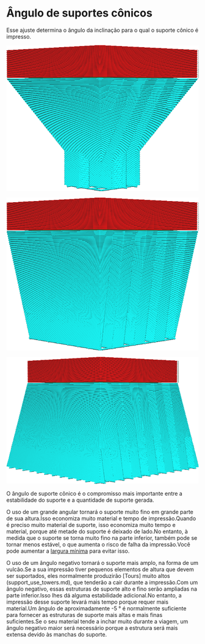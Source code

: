 Ângulo de suportes cônicos
====
Esse ajuste determina o ângulo da inclinação para o qual o suporte cônico é impresso.

![Um ângulo de 30 graus](../../../articles/images/support_conical_enabled.png)

![Um ângulo de 10 graus](../../../articles/images/support_conical_angle_10.png)

![Um ângulo de -10 graus, o que significa que a base é mais ampla](../../../articles/images/support_conical_angle_neg10.png)

O ângulo de suporte cônico é o compromisso mais importante entre a estabilidade do suporte e a quantidade de suporte gerada.

O uso de um grande angular tornará o suporte muito fino em grande parte de sua altura.Isso economiza muito material e tempo de impressão.Quando é preciso muito material de suporte, isso economiza muito tempo e material, porque até metade do suporte é deixado de lado.No entanto, à medida que o suporte se torna muito fino na parte inferior, também pode se tornar menos estável, o que aumenta o risco de falha da impressão.Você pode aumentar a [largura mínima](support_conical_min_width.md) para evitar isso.

O uso de um ângulo negativo tornará o suporte mais amplo, na forma de um vulcão.Se a sua impressão tiver pequenos elementos de altura que devem ser suportados, eles normalmente produzirão [Tours] muito altos (support_use_towers.md), que tenderão a cair durante a impressão.Com um ângulo negativo, essas estruturas de suporte alto e fino serão ampliadas na parte inferior.Isso lhes dá alguma estabilidade adicional.No entanto, a impressão desse suporte levará mais tempo porque requer mais material.Um ângulo de aproximadamente -5 ° é normalmente suficiente para fornecer as estruturas de suporte mais altas e mais finas suficientes.Se o seu material tende a inchar muito durante a viagem, um ângulo negativo maior será necessário porque a estrutura será mais extensa devido às manchas do suporte.